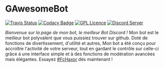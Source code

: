 # GAwesomeBot
[![Travis Status](https://travis-ci.org/fchaxor/FcHaxor-Discord-Bot.svg?branch=indev-4.0.2)](https://travis-ci.org/fchaxor/FcHaxor-Discord-Bot)
[![Codacy Badge](https://api.codacy.com/project/badge/Grade/f84f588e498f4447b68ba16b03989eb7)](https://www.codacy.com/app/https://api.codacy.com/project/badge/Grade/fchaxor/FcHaxor-Discord-Bot?utm_source=github.com&amp;utm_medium=referral&amp;utm_content=fchaxor/FcHaxor-Discord-Bot&amp;utm_campaign=Badge_Grade)
[![GPL Licence](https://badges.frapsoft.com/os/gpl/gpl.svg?v=103)](https://github.com/GilbertGobbels/fchaxor/blob/indev-4.0.2/LICENSE)
[![Discord Server](https://cdn.discordapp.com/icons/876108056918896650/a_3c9eb215cd438ca7e3e0f4169042a335.webp?size=128)](https://discord.gg/ryMSQHde6D)

*Bienvenue sur la page de mon bot, le meilleur Bot Discord !*
Mon bot est le meilleur bot polyvalent que vous puissiez trouver sur github. Doté de fonctions de divertissement, d'utilité et autres, Mon bot a été conçu pour accroître l'activité de votre serveur, tout en gardant le contrôle sur celle-ci grâce à une interface simple et à des fonctions de modération avancées mais élégantes. Essayez [#FcHaxor](https://github.com/fchaxor/FcHaxor-Discord-Bot) dès maintenant !
